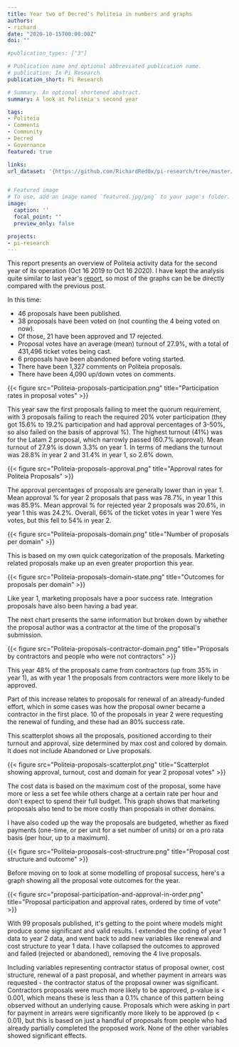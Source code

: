 ```yaml
---
title: Year two of Decred's Politeia in numbers and graphs
authors:
- richard
date: "2020-10-15T00:00:00Z"
doi: ""

#publication_types: ["3"]

# Publication name and optional abbreviated publication name.
# publication: In Pi Research
publication_short: Pi Research

# Summary. An optional shortened abstract.
summary: A look at Politeia's second year

tags:
- Politeia
- Comments
- Community
- Decred
- Governance
featured: true

links:
url_dataset: '{https://github.com/RichardRed0x/pi-research/tree/master/analysis/pi-at-1}'


# Featured image
# To use, add an image named `featured.jpg/png` to your page's folder. 
image:
  caption: ''
  focal_point: ""
  preview_only: false

projects:
- pi-research
---
```

This report presents an overview of Politeia activity data for the second year of its operation (Oct 16 2019 to Oct 16 2020). I have kept the analysis quite similar to last year's [report](https://blockcommons.red/publication/politeia-at-1/), so most of the graphs can be be directly compared with the previous post.

In this time: 

- 46 proposals have been published.
- 38 proposals have been voted on (not counting the 4 being voted on now).
- Of those, 21 have been approved and 17 rejected.
- Proposal votes have an average (mean) turnout of 27.9%, with a total of 431,496 ticket votes being cast.
- 6 proposals have been abandoned before voting started.
- There have been 1,327 comments on Politeia proposals.
- There have been 4,090  up/down votes on comments.

{{< figure src="Politeia-proposals-participation.png" title="Participation rates in proposal votes" >}}

This year saw the first proposals failing to meet the quorum requirement, with 3 proposals failing to reach the required 20% voter participation (they got 15.6% to 19.2% participation and had approval percentages of 3-50%, so also failed on the basis of approval %). The highest turnout (41%) was for the Latam 2 proposal, which narrowly passed (60.7% approval). Mean turnout of 27.9% is down 3.3% on year 1. In terms of medians the turnout was 28.8% in year 2 and 31.4% in year 1, so 2.6% down.

{{< figure src="Politeia-proposals-approval.png" title="Approval rates for Politeia Proposals" >}}

The approval percentages of proposals are generally lower than in year 1. Mean approval % for year 2 proposals that pass was 78.7%, in year 1 this was 85.9%. Mean approval % for rejected year 2 proposals was 20.6%, in year 1 this was 24.2%. Overall, 66% of the ticket votes in year 1 were Yes votes, but this fell to 54% in year 2.

{{< figure src="Politeia-proposals-domain.png" title="Number of proposals per domain" >}}

This is based on my own quick categorization of the proposals. Marketing related proposals make up an even greater proportion this year.

{{< figure src="Politeia-proposals-domain-state.png" title="Outcomes for proposals per domain" >}}

Like year 1, marketing proposals have a poor success rate. Integration proposals have also been having a bad year.

The next chart presents the same information but broken down by whether the proposal author was a contractor at the time of the proposal's submission.

{{< figure src="Politeia-proposals-contractor-domain.png" title="Proposals by contractors and people who were not contractors" >}}

This year 48% of the proposals came from contractors (up from 35% in year 1), as with year 1 the proposals from contractors were more likely to be approved.

Part of this increase relates to proposals for renewal of an already-funded effort, which in some cases was how the proposal owner became a contractor in the first place. 10 of the proposals in year 2 were requesting the renewal of funding, and these had an 80% success rate.

This scatterplot shows all the proposals, positioned according to their turnout and approval, size determined by max cost and colored by domain. It does not include Abandoned or Live proposals.

{{< figure src="Politeia-proposals-scatterplot.png" title="Scatterplot showing approval, turnout, cost and domain for year 2 proposal votes" >}}

The cost data is based on the maximum cost of the proposal, some have more or less a set fee while others charge at a certain rate per hour and don't expect to spend their full budget. This graph shows that marketing proposals also tend to be more costly than proposals in other domains.

I have also coded up the way the proposals are budgeted, whether as fixed payments (one-time, or per unit for a set number of units) or on a pro rata basis (per hour, up to a maximum).

{{< figure src="Politeia-proposals-cost-structrure.png" title="Proposal cost structure and outcome" >}}

Before moving on to look at some modelling of proposal success, here's a graph showing all the proposal vote outcomes for the year.

{{< figure src="proposal-participation-and-approval-in-order.png" title="Proposal participation and approval rates, ordered by time of vote" >}}

With 99 proposals published, it's getting to the point where models might produce some significant and valid results. I extended the coding of year 1 data to year 2 data, and went back to add new variables like renewal and cost structure to year 1 data. I have collapsed the outcomes to approved and failed (rejected or abandoned), removing the 4 live proposals.

Including variables representing contractor status of proposal owner, cost structure, renewal of a past proposal, and whether payment in arrears was requested - the contractor status of the proposal owner was significant. Contractors proposals were much more likely to be approved, p-value is < 0.001, which means these is less than a 0.1% chance of this pattern being observed without an underlying cause. Proposals which were asking in part for payment in arrears were significantly more likely to be approved (p < 0.01), but this is based on just a handful of proposals from people who had already partially completed the proposed work. None of the other variables showed significant effects.

